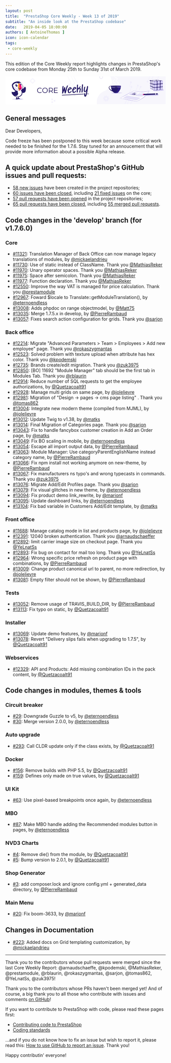 ```yaml
---
layout: post
title:  "PrestaShop Core Weekly - Week 13 of 2019"
subtitle: "An inside look at the PrestaShop codebase"
date:   2019-04-05 18:00:00
authors: [ AntoineThomas ]
icon: icon-calendar
tags:
 - core-weekly
---
```


This edition of the Core Weekly report highlights changes in PrestaShop's core codebase from Monday 25th to Sunday 31st of March 2019.

![Core Weekly banner](/assets/images/2018/12/banner-core-weekly.jpg)


## General messages

Dear Developers,

Code freeze has been postponed to this week because some critical work needed to be finished for the 1.7.6. Stay tuned for an annoucement that will provide more information about a possible Alpha release.


## A quick update about PrestaShop's GitHub issues and pull requests:

- [58 new issues](https://github.com/search?q=org%3APrestaShop+is%3Apublic++-repo%3Aprestashop%2Fprestashop.github.io++is%3Aissue+created%3A2019-03-25..2019-03-31) have been created in the project repositories;
- [60 issues have been closed](https://github.com/search?q=org%3APrestaShop+is%3Apublic++-repo%3Aprestashop%2Fprestashop.github.io++is%3Aissue+closed%3A2019-03-25..2019-03-31), including [21 fixed issues](https://github.com/search?q=org%3APrestaShop+is%3Apublic++-repo%3Aprestashop%2Fprestashop.github.io++is%3Aissue+label%3Afixed+closed%3A2019-03-25..2019-03-31) on the core;
- [57 pull requests have been opened](https://github.com/search?q=org%3APrestaShop+is%3Apublic++-repo%3Aprestashop%2Fprestashop.github.io++is%3Apr+created%3A2019-03-25..2019-03-31) in the project repositories;
- [65 pull requests have been closed](https://github.com/search?q=org%3APrestaShop+is%3Apublic++-repo%3Aprestashop%2Fprestashop.github.io++is%3Apr+closed%3A2019-03-25..2019-03-31), including [55 merged pull requests](https://github.com/search?q=org%3APrestaShop+is%3Apublic++-repo%3Aprestashop%2Fprestashop.github.io++is%3Apr+merged%3A2019-03-25..2019-03-31).


## Code changes in the 'develop' branch (for v1.7.6.0)

### Core

* [#11321](https://github.com/PrestaShop/PrestaShop/pull/11321): Translation Manager of Back Office can now manage legacy translations of modules, by [@mickaelandrieu](https://github.com/mickaelandrieu)
* [#11730](https://github.com/PrestaShop/PrestaShop/pull/11730): Use of static instead of ClassName. Thank you [@MathiasReker](https://github.com/MathiasReker)
* [#11970](https://github.com/PrestaShop/PrestaShop/pull/11970): Unary operator spaces. Thank you [@MathiasReker](https://github.com/MathiasReker)
* [#11975](https://github.com/PrestaShop/PrestaShop/pull/11975): Space after semicolon. Thank you [@MathiasReker](https://github.com/MathiasReker)
* [#11977](https://github.com/PrestaShop/PrestaShop/pull/11977): Function declaration. Thank you [@MathiasReker](https://github.com/MathiasReker)
* [#12550](https://github.com/PrestaShop/PrestaShop/pull/12550): Improve the way VAT is managed for price calculation. Thank you [@prestamodule](https://github.com/prestamodule)
* [#12967](https://github.com/PrestaShop/PrestaShop/pull/12967): Foward $locale to Translate::getModuleTranslation(), by [@eternoendless](https://github.com/eternoendless)
* [#13008](https://github.com/PrestaShop/PrestaShop/pull/13008): Adds phpdoc on range objectmodel, by [@Matt75](https://github.com/Matt75)
* [#13035](https://github.com/PrestaShop/PrestaShop/pull/13035): Merge 1.7.5.x in develop, by [@PierreRambaud](https://github.com/PierreRambaud)
* [#13057](https://github.com/PrestaShop/PrestaShop/pull/13057): Fixes search action configuration for grids. Thank you [@sarjon](https://github.com/sarjon)


### Back office

* [#12214](https://github.com/PrestaShop/PrestaShop/pull/12214): Migrate "Advanced Parameters > Team > Employees > Add new employee" page. Thank you [@rokaszygmantas](https://github.com/rokaszygmantas)
* [#12523](https://github.com/PrestaShop/PrestaShop/pull/12523): Solved problem with texture upload when attribute has hex color. Thank you [@kpodemski](https://github.com/kpodemski)
* [#12735](https://github.com/PrestaShop/PrestaShop/pull/12735): Brands create/edit migration. Thank you [@zuk3975](https://github.com/zuk3975)
* [#12850](https://github.com/PrestaShop/PrestaShop/pull/12850): [BO] 11692 "Module Manager" tab should be the first tab in Modules Tab. Thank you [@rblaurin](https://github.com/rblaurin)
* [#12914](https://github.com/PrestaShop/PrestaShop/pull/12914): Reduce number of SQL requests to get the employee authorizations, by [@Quetzacoalt91](https://github.com/Quetzacoalt91)
* [#12928](https://github.com/PrestaShop/PrestaShop/pull/12928): Manage multi grids on same page, by [@jolelievre](https://github.com/jolelievre)
* [#12981](https://github.com/PrestaShop/PrestaShop/pull/12981): Migration of  "Design -> pages -> cms page listing" . Thank you [@tomas862](https://github.com/tomas862)
* [#13004](https://github.com/PrestaShop/PrestaShop/pull/13004): Integrate new modern theme (compiled from MJML), by [@jolelievre](https://github.com/jolelievre)
* [#13012](https://github.com/PrestaShop/PrestaShop/pull/13012): Update Twig to v1.38, by [@matks](https://github.com/matks)
* [#13014](https://github.com/PrestaShop/PrestaShop/pull/13014): Final Migration of Categories page. Thank you [@sarjon](https://github.com/sarjon)
* [#13043](https://github.com/PrestaShop/PrestaShop/pull/13043): Fix to handle fancybox customer creation in Add an Order page, by [@matks](https://github.com/matks)
* [#13049](https://github.com/PrestaShop/PrestaShop/pull/13049): Fix BO scaling in mobile, by [@eternoendless](https://github.com/eternoendless)
* [#13054](https://github.com/PrestaShop/PrestaShop/pull/13054): Escape all import output data, by [@PierreRambaud](https://github.com/PierreRambaud)
* [#13063](https://github.com/PrestaShop/PrestaShop/pull/13063): Module Manager: Use categoryParentEnglishName instead category name, by [@PierreRambaud](https://github.com/PierreRambaud)
* [#13066](https://github.com/PrestaShop/PrestaShop/pull/13066): Fix npm install not working anymore on new-theme, by [@PierreRambaud](https://github.com/PierreRambaud)
* [#13067](https://github.com/PrestaShop/PrestaShop/pull/13067): Fix manufacturers ns typo's and wrong typecasts in commands. Thank you [@zuk3975](https://github.com/zuk3975)
* [#13076](https://github.com/PrestaShop/PrestaShop/pull/13076): Migrate Add/Edit Profiles page. Thank you [@sarjon](https://github.com/sarjon)
* [#13079](https://github.com/PrestaShop/PrestaShop/pull/13079): Fix visual glitches in new theme, by [@eternoendless](https://github.com/eternoendless)
* [#13094](https://github.com/PrestaShop/PrestaShop/pull/13094): Fix product demo link_rewrite, by [@marionf](https://github.com/marionf)
* [#13095](https://github.com/PrestaShop/PrestaShop/pull/13095): Update dashboard links, by [@eternoendless](https://github.com/eternoendless)
* [#13104](https://github.com/PrestaShop/PrestaShop/pull/13104): Fix bad variable in Customers Add/Edit template, by [@matks](https://github.com/matks)


### Front office

* [#11688](https://github.com/PrestaShop/PrestaShop/pull/11688): Manage catalog mode in list and products page, by [@jolelievre](https://github.com/jolelievre)
* [#12391](https://github.com/PrestaShop/PrestaShop/pull/12391): 12040 broken authentication. Thank you [@arnaudschaeffer](https://github.com/arnaudschaeffer)
* [#12892](https://github.com/PrestaShop/PrestaShop/pull/12892): limit carrier image size on checkout page. Thank you [@YeLnatSs](https://github.com/YeLnatSs)
* [#12893](https://github.com/PrestaShop/PrestaShop/pull/12893): Fix bug on contact for mail too long. Thank you [@YeLnatSs](https://github.com/YeLnatSs)
* [#12964](https://github.com/PrestaShop/PrestaShop/pull/12964): Wrong specific price refresh on product page with combinations, by [@PierreRambaud](https://github.com/PierreRambaud)
* [#13009](https://github.com/PrestaShop/PrestaShop/pull/13009): Change product canonical url to parent, no more redirection, by [@jolelievre](https://github.com/jolelievre)
* [#13081](https://github.com/PrestaShop/PrestaShop/pull/13081): Empty filter should not be shown, by [@PierreRambaud](https://github.com/PierreRambaud)


### Tests

* [#13052](https://github.com/PrestaShop/PrestaShop/pull/13052): Remove usage of TRAVIS_BUILD_DIR, by [@PierreRambaud](https://github.com/PierreRambaud)
* [#13113](https://github.com/PrestaShop/PrestaShop/pull/13113): Fix typo on static, by [@Quetzacoalt91](https://github.com/Quetzacoalt91)


### Installer

* [#13069](https://github.com/PrestaShop/PrestaShop/pull/13069): Update demo features, by [@marionf](https://github.com/marionf)
* [#13078](https://github.com/PrestaShop/PrestaShop/pull/13078): Revert "Delivery slips fails when upgrading to 1.7.5", by [@Quetzacoalt91](https://github.com/Quetzacoalt91)


### Webservices

* [#12329](https://github.com/PrestaShop/PrestaShop/pull/12329): API and Products: Add missing combination IDs in the pack content, by [@Quetzacoalt91](https://github.com/Quetzacoalt91)



## Code changes in modules, themes & tools

### Circuit breaker

* [#29](https://github.com/PrestaShop/circuit-breaker/pull/29): Downgrade Guzzle to v5, by [@eternoendless](https://github.com/eternoendless)
* [#30](https://github.com/PrestaShop/circuit-breaker/pull/30): Merge version 2.0.0, by [@eternoendless](https://github.com/eternoendless)


### Auto upgrade

* [#293](https://github.com/PrestaShop/autoupgrade/pull/293): Call CLDR update only if the class exists, by [@Quetzacoalt91](https://github.com/Quetzacoalt91)


### Docker

* [#156](https://github.com/PrestaShop/docker/pull/156): Remove builds with PHP 5.5, by [@Quetzacoalt91](https://github.com/Quetzacoalt91)
* [#159](https://github.com/PrestaShop/docker/pull/159): Defines only made on true values, by [@Quetzacoalt91](https://github.com/Quetzacoalt91)


### UI Kit

* [#63](https://github.com/PrestaShop/prestashop-ui-kit/pull/63): Use pixel-based breakpoints once again, by [@eternoendless](https://github.com/eternoendless)


### MBO

* [#87](https://github.com/PrestaShop/ps_mbo/pull/87): Make MBO handle adding the Recommended modules button in pages, by [@eternoendless](https://github.com/eternoendless)


### NVD3 Charts

* [#4](https://github.com/PrestaShop/graphnvd3/pull/4): Remove die() from the module, by [@Quetzacoalt91](https://github.com/Quetzacoalt91)
* [#5](https://github.com/PrestaShop/graphnvd3/pull/5): Bump version to 2.0.1, by [@Quetzacoalt91](https://github.com/Quetzacoalt91)


### Shop Generator

* [#3](https://github.com/PrestaShop/prestashop-shop-creator/pull/3): add composer.lock and ignore config.yml + generated_data directory, by [@PierreRambaud](https://github.com/PierreRambaud)


### Main Menu

* [#20](https://github.com/PrestaShop/ps_mainmenu/pull/20): Fix boom-3633, by [@marionf](https://github.com/marionf)


## Changes in Documentation

* [#223](https://github.com/PrestaShop/docs/pull/223): Added docs on Grid templating customization, by [@mickaelandrieu](https://github.com/mickaelandrieu)


<hr />

Thank you to the contributors whose pull requests were merged since the last Core Weekly Report: @arnaudschaeffe, @kpodemski, @MathiasReker, @prestamodule, @rblaurin, @rokaszygmantas, @sarjon, @tomas862, @YeLnatSs, @zuk3975!

Thank you to the contributors whose PRs haven't been merged yet! And of course, a big thank you to all those who contribute with issues and comments [on GitHub](https://github.com/PrestaShop/PrestaShop)!

If you want to contribute to PrestaShop with code, please read these pages first:

 * [Contributing code to PrestaShop](https://devdocs.prestashop.com/1.7/contribute/contribution-guidelines/)
 * [Coding standards](https://devdocs.prestashop.com/1.7/development/coding-standards/)

...and if you do not know how to fix an issue but wish to report it, please read this: [How to use GitHub to report an issue](https://devdocs.prestashop.com/1.7/contribute/contribute-reporting-issues/). Thank you!

Happy contributin' everyone!
